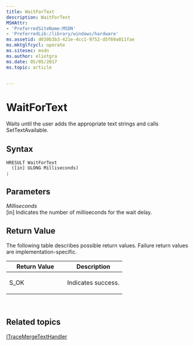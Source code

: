 ```yaml
---
title: WaitForText
description: WaitForText
MSHAttr:
- 'PreferredSiteName:MSDN'
- 'PreferredLib:/library/windows/hardware'
ms.assetid: d030b3b3-421e-4cc1-9752-d5f69a011fae
ms.mktglfcycl: operate
ms.sitesec: msdn
ms.author: eliotgra
ms.date: 05/05/2017
ms.topic: article


---
```


# WaitForText


Waits until the user adds the appropriate text strings and calls SetTextAvailable.

## Syntax


```
HRESULT WaitForText
  ([in] ULONG Milliseconds)
;
```

## Parameters


<a href="" id="milliseconds"></a>*Milliseconds*  
\[in\] Indicates the number of milliseconds for the wait delay.

## Return Value


The following table describes possible return values. Failure return values are implementation-specific.

<table>
<colgroup>
<col width="50%" />
<col width="50%" />
</colgroup>
<thead>
<tr class="header">
<th>Return Value</th>
<th>Description</th>
</tr>
</thead>
<tbody>
<tr class="odd">
<td><p>S_OK</p></td>
<td><p>Indicates success.</p></td>
</tr>
</tbody>
</table>

 

## Related topics


[ITraceMergeTextHandler](itracemergetexthandler.md)

 

 







